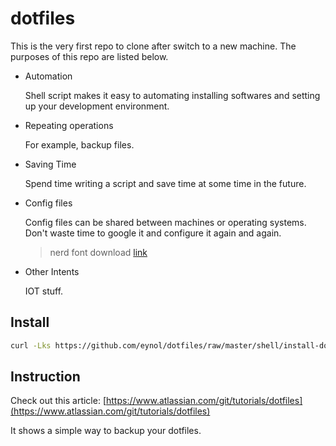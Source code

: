 # dotfiles

This is the very first repo to clone after switch to a new machine. The purposes of this repo are listed below.

- Automation

    Shell script makes it easy to automating installing softwares and setting up your development environment. 

- Repeating operations

    For example, backup files.

- Saving Time

    Spend time writing a script and save time at some time in the future.

- Config files

    Config files can be shared between machines or operating systems. Don't waste time to google it and configure it again and again.

    > nerd font download [link](https://www.nerdfonts.com/font-downloads)

- Other Intents

    IOT stuff.

## Install

```bash
curl -Lks https://github.com/eynol/dotfiles/raw/master/shell/install-dotfiles.sh | /bin/bash
```

## Instruction

Check out this article: [https://www.atlassian.com/git/tutorials/dotfiles](https://www.atlassian.com/git/tutorials/dotfiles)

It shows a simple way to backup your dotfiles.

